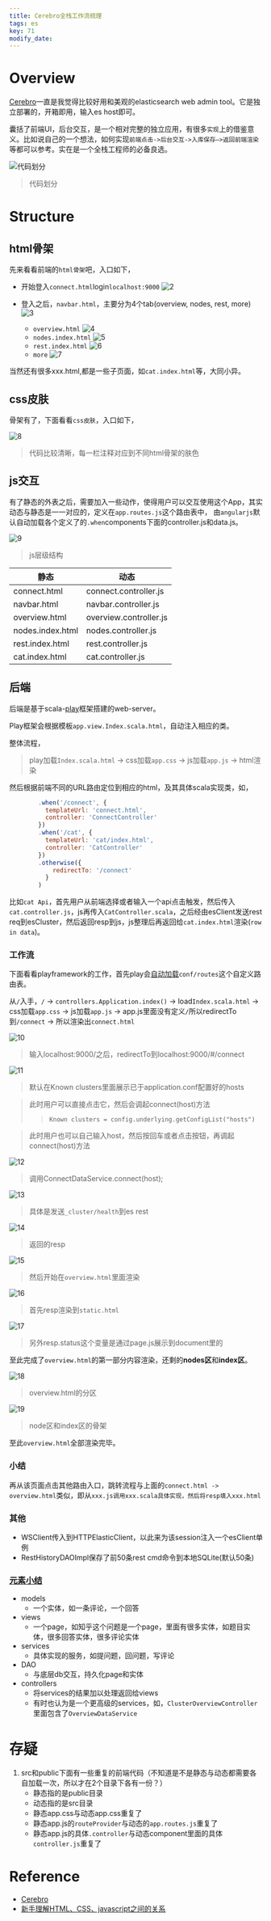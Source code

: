 ```yaml
---
title: Cerebro全栈工作流梳理
tags: es
key: 71
modify_date:
---
```


# Overview
[Cerebro](https://github.com/lmenezes/cerebro/tree/v0.8.3)一直是我觉得比较好用和美观的elasticsearch web admin tool。它是独立部署的，开箱即用，输入es host即可。

囊括了前端UI，后台交互，是一个相对完整的独立应用，有很多`实现`上的借鉴意义。比如说自己的一个想法，如何实现`前端点击->后台交互->入库保存—>返回前端渲染`等都可以参考。实在是一个全栈工程师的必备良选。

![代码划分](https://user-images.githubusercontent.com/8369671/58452923-b6bed200-814b-11e9-8b5a-97f180145564.png)
> 代码划分

# Structure
## html骨架
先来看看前端的`html骨架`吧，入口如下，
- 开始登入`connect.html`login`localhost:9000`
![2](https://user-images.githubusercontent.com/8369671/58452922-b6263b80-814b-11e9-8efe-862ebacf4ad6.png)

- 登入之后，`navbar.html`，主要分为4个tab(overview, nodes, rest, more)
![3](https://user-images.githubusercontent.com/8369671/58452921-b6263b80-814b-11e9-80d7-8fec6180be18.png)
    - `overview.html`
    ![4](https://user-images.githubusercontent.com/8369671/58452920-b6263b80-814b-11e9-8f45-2328910bbd68.png)
    - `nodes.index.html`
    ![5](https://user-images.githubusercontent.com/8369671/58452919-b58da500-814b-11e9-8bed-0be74b56bf83.png)
    - `rest.index.html`
    ![6](https://user-images.githubusercontent.com/8369671/58452918-b58da500-814b-11e9-8012-6ed323956ef8.png)
    - `more`
    ![7](https://user-images.githubusercontent.com/8369671/58452917-b58da500-814b-11e9-92c0-154f54d18023.png)

当然还有很多xxx.html,都是一些子页面，如`cat.index.html`等，大同小异。
 
## css皮肤
骨架有了，下面看看`css皮肤`，入口如下，

![8](https://user-images.githubusercontent.com/8369671/58452916-b4f50e80-814b-11e9-9939-d2df02c9cf8e.png)
> 代码比较清晰，每一栏注释对应到不同html骨架的肤色

## js交互
有了静态的外表之后，需要加入一些动作，使得用户可以交互使用这个App，其实动态与静态是一一对应的，定义在`app.routes.js`这个路由表中，
由`angularjs`默认自动加载各个定义了的`.when`components下面的controller.js和data.js。

![9](https://user-images.githubusercontent.com/8369671/58452915-b4f50e80-814b-11e9-826f-090419e2d346.png)
> js层级结构

| 静态 | 动态 |
| ---- | ---- |
| connect.html | connect.controller.js 
| navbar.html | navbar.controller.js
| overview.html | overview.controller.js
| nodes.index.html | nodes.controller.js
| rest.index.html | rest.controller.js
| cat.index.html | cat.controller.js

## 后端
后端是基于scala-[play](https://www.playframework.com/)框架搭建的web-server。

Play框架会根据模板`app.view.Index.scala.html`，自动注入相应的类。

整体流程，
> play加载`Index.scala.html` -> css加载`app.css` -> js加载`app.js` -> html渲染

然后根据前端不同的URL路由定位到相应的html，及其具体scala实现类，如，
```js
        .when('/connect', {
          templateUrl: 'connect.html',
          controller: 'ConnectController'
        })
        .when('/cat', {
          templateUrl: 'cat/index.html',
          controller: 'CatController'
        })
        .otherwise({
            redirectTo: '/connect'
          }
        )
```

比如`cat Api`，首先用户从前端选择或者输入一个api点击触发，然后传入`cat.controller.js`，js再传入`CatController.scala`，之后经由esClient发送rest req到esCluster，然后返回resp到js，js整理后再返回给`cat.index.html`渲染(`row in data`)。

### 工作流
下面看看playframework的工作，首先play会[自动加载](https://www.playframework.com/documentation/2.7.x/ScalaRouting#The-routes-file-syntax)`conf/routes`这个自定义路由表。

从`/`入手，`/` -> `controllers.Application.index()` -> load`Index.scala.html` -> css加载`app.css` -> js加载`app.js` -> app.js里面没有定义`/`所以redirectTo到`/connect` -> 所以渲染出`connect.html`

![10](https://user-images.githubusercontent.com/8369671/58452913-b4f50e80-814b-11e9-866d-8d73db10fcaa.png)
> 输入localhost:9000/之后，redirectTo到localhost:9000/#/connect

![11](https://user-images.githubusercontent.com/8369671/58452912-b45c7800-814b-11e9-9335-0be0c4803e52.png)
> 默认在Known clusters里面展示已于application.conf配置好的hosts

> 此时用户可以直接点击它，然后会调起connect(host)方法
>> `Known clusters = config.underlying.getConfigList("hosts")`

> 此时用户也可以自己输入host，然后按回车或者点击按钮，再调起connect(host)方法

![12](https://user-images.githubusercontent.com/8369671/58452911-b45c7800-814b-11e9-9544-9dd0d6c3e11c.png)
> 调用ConnectDataService.connect(host);

![13](https://user-images.githubusercontent.com/8369671/58452910-b45c7800-814b-11e9-92ee-131bc2307b74.png)
> 具体是发送`_cluster/health`到es rest

![14](https://user-images.githubusercontent.com/8369671/58452909-b45c7800-814b-11e9-9fff-0106ab016fb1.png)
> 返回的resp

![15](https://user-images.githubusercontent.com/8369671/58452907-b3c3e180-814b-11e9-9fd8-b8c6444d7d37.png)
> 然后开始在`overview.html`里面渲染

![16](https://user-images.githubusercontent.com/8369671/58452905-b3c3e180-814b-11e9-900a-f047e222c08b.png)
> 首先resp渲染到`static.html`

![17](https://user-images.githubusercontent.com/8369671/58452904-b3c3e180-814b-11e9-921a-3820eb6e4c16.png)
> 另外resp.status这个变量是通过page.js展示到document里的

至此完成了`overview.html`的第一部分内容渲染，还剩的**nodes区**和**index区**。

![18](https://user-images.githubusercontent.com/8369671/58452903-b32b4b00-814b-11e9-8d41-6882f7ccbfb9.png)
> overview.html的分区

![19](https://user-images.githubusercontent.com/8369671/58452902-b32b4b00-814b-11e9-991e-6f0620fbdc3c.png)
> node区和index区的骨架

至此`overview.html`全部渲染完毕。

### 小结
再从该页面点击其他路由入口，跳转流程与上面的`connect.html -> overview.html`类似，即从`xxx.js调用xxx.scala具体实现，然后将resp填入xxx.html`

### 其他
- WSClient传入到HTTPElasticClient，以此来为该session注入一个esClient单例
- RestHistoryDAOImpl保存了前50条rest cmd命令到本地SQLite(默认50条)

### [元素小结](https://www.zhihu.com/question/58410621)
- models
    - 一个实体，如一条评论，一个回答
- views
    - 一个page，如知乎这个问题是一个page，里面有很多实体，如题目实体，很多回答实体，很多评论实体
- services
    - 具体实现的服务，如提问题，回问题，写评论
- DAO
    - 与底层db交互，持久化page和实体
- controllers
    - 将services的结果加以处理返回给views
    - 有时也认为是一个更高级的services，如，`ClusterOverviewController`里面包含了`OverviewDataService`

# 存疑
1. src和public下面有一些重复的前端代码（不知道是不是静态与动态都需要各自加载一次，所以才在2个目录下各有一份？）
    - 静态指的是public目录
    - 动态指的是src目录
    - 静态app.css与动态app.css重复了
    - 静态app.js的`routeProvider`与动态的`app.routes.js`重复了
    - 静态app.js的具体`.controller`与动态component里面的具体`controller.js`重复了
    
# Reference
- [Cerebro](https://github.com/lmenezes/cerebro/tree/v0.8.3)
- [新手理解HTML、CSS、javascript之间的关系](https://www.cnblogs.com/dreamingbaobei/p/5062901.html)
